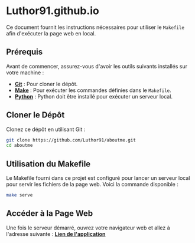 # Luthor91.github.io

Ce document fournit les instructions nécessaires pour utiliser le `Makefile` afin d'exécuter la page web en local.


## Prérequis

Avant de commencer, assurez-vous d'avoir les outils suivants installés sur votre machine :

- **[Git](https://git-scm.com/)** : Pour cloner le dépôt.
- **[Make](https://www.gnu.org/software/make/)** : Pour exécuter les commandes définies dans le `Makefile`.
- **[Python](https://www.python.org/)** : Python doit être installé pour exécuter un serveur local.

## Cloner le Dépôt

Clonez ce dépôt en utilisant Git :

```bash
git clone https://github.com/Luthor91/aboutme.git
cd aboutme
```

## Utilisation du Makefile
Le Makefile fourni dans ce projet est configuré pour lancer un serveur local pour servir les fichiers de la page web. Voici la commande disponible :

```bash
make serve
```

## Accéder à la Page Web
Une fois le serveur démarré, ouvrez votre navigateur web et allez à l'adresse suivante :
**[Lien de l'application](https://luthor91.github.io/projects/)**  